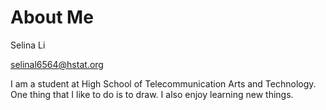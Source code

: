# About Me

Selina Li

selinal6564@hstat.org

I am a student at High School of Telecommunication Arts and Technology. One thing that I like to do is to draw. I also enjoy learning new things.



